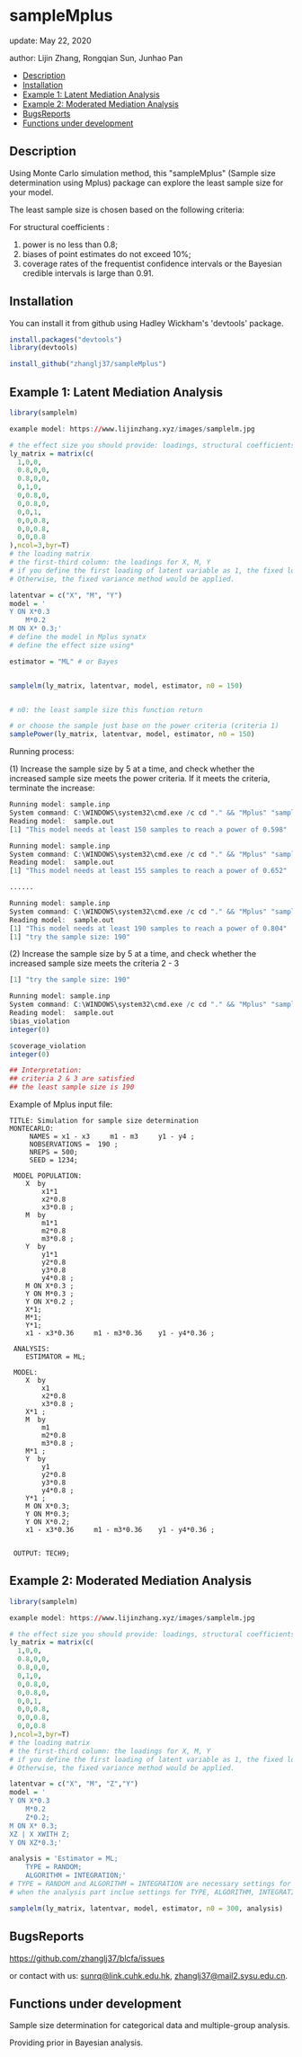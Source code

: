 
# sampleMplus

update: May 22, 2020

author: Lijin Zhang, Rongqian Sun, Junhao Pan

* [Description](#Description)
* [Installation](#Installation)
* [Example 1: Latent Mediation Analysis](#Example-1-Latent-Mediation-Analysis)
* [Example 2: Moderated Mediation Analysis](#Example-2-Moderated-Mediation-Analysis)
* [BugsReports](#BugsReports)
* [Functions under development](#functions-under-development)

## Description

Using Monte Carlo simulation method, this "sampleMplus" (Sample size determination using Mplus) package can explore the least sample size for your model.



The least sample size is chosen based on the following criteria:

For structural coefficients :

1. power is no less than 0.8;
2. biases of point estimates do not exceed 10%;
3. coverage rates of the frequentist confidence intervals or the Bayesian credible intervals is large than 0.91.



## Installation

You can install it  from github using Hadley Wickham's 'devtools' package. 

```r
install.packages("devtools")
library(devtools)

install_github("zhanglj37/sampleMplus")
```


## Example 1: Latent Mediation Analysis

```r
library(samplelm)

example model: https://www.lijinzhang.xyz/images/samplelm.jpg

# the effect size you should provide: loadings, structural coefficients
ly_matrix = matrix(c(
  1,0,0,
  0.8,0,0,
  0.8,0,0,
  0,1,0,
  0,0.8,0,
  0,0.8,0,
  0,0,1,
  0,0,0.8,
  0,0,0.8,
  0,0,0.8
),ncol=3,byr=T)
# the loading matrix
# the first-third column: the loadings for X, M, Y
# if you define the first loading of latent variable as 1, the fixed loading method would be used for model identification. 
# Otherwise, the fixed variance method would be applied.

latentvar = c("X", "M", "Y")
model = '
Y ON X*0.3
	M*0.2
M ON X* 0.3;'
# define the model in Mplus synatx
# define the effect size using*

estimator = "ML" # or Bayes


samplelm(ly_matrix, latentvar, model, estimator, n0 = 150)


# n0: the least sample size this function return

# or choose the sample just base on the power criteria (criteria 1)
samplePower(ly_matrix, latentvar, model, estimator, n0 = 150)
```

Running process:

(1) Increase the sample size by 5 at a time, and check whether the increased sample size meets the power criteria. If it meets the criteria, terminate the increase: 

```r
Running model: sample.inp 
System command: C:\WINDOWS\system32\cmd.exe /c cd "." && "Mplus" "sample.inp" 
Reading model:  sample.out 
[1] "This model needs at least 150 samples to reach a power of 0.598"

Running model: sample.inp 
System command: C:\WINDOWS\system32\cmd.exe /c cd "." && "Mplus" "sample.inp" 
Reading model:  sample.out 
[1] "This model needs at least 155 samples to reach a power of 0.652"

......

Running model: sample.inp 
System command: C:\WINDOWS\system32\cmd.exe /c cd "." && "Mplus" "sample.inp" 
Reading model:  sample.out 
[1] "This model needs at least 190 samples to reach a power of 0.804"
[1] "try the sample size: 190"
```

(2) Increase the sample size by 5 at a time, and check whether the increased sample size meets the criteria 2 - 3

```r
[1] "try the sample size: 190"

Running model: sample.inp 
System command: C:\WINDOWS\system32\cmd.exe /c cd "." && "Mplus" "sample.inp" 
Reading model:  sample.out 
$bias_violation
integer(0)

$coverage_violation
integer(0)

## Interpretation:
## criteria 2 & 3 are satisfied
## the least sample size is 190

```



Example of Mplus input file:

```
TITLE: Simulation for sample size determination
MONTECARLO: 
	 NAMES = x1 - x3 	 m1 - m3 	 y1 - y4 ;
	 NOBSERVATIONS =  190 ; 
	 NREPS = 500; 
	 SEED = 1234; 

 MODEL POPULATION: 
	X  by 
		x1*1 
		x2*0.8 
		x3*0.8 ; 
	M  by 
		m1*1 
		m2*0.8 
		m3*0.8 ; 
	Y  by 
		y1*1 
		y2*0.8 
		y3*0.8 
		y4*0.8 ; 
	M ON X*0.3 ;
	Y ON M*0.3 ;
	Y ON X*0.2 ;
	X*1; 
	M*1; 
	Y*1; 
	x1 - x3*0.36 	 m1 - m3*0.36 	 y1 - y4*0.36 ;
	
 ANALYSIS:
	ESTIMATOR = ML; 

 MODEL: 
	X  by 
		x1 
		x2*0.8 
		x3*0.8 ; 
	X*1 ;
	M  by 
		m1 
		m2*0.8 
		m3*0.8 ; 
	M*1 ;
	Y  by 
		y1 
		y2*0.8 
		y3*0.8 
		y4*0.8 ; 
	Y*1 ;
	M ON X*0.3;
	Y ON M*0.3;
	Y ON X*0.2;
	x1 - x3*0.36 	 m1 - m3*0.36 	 y1 - y4*0.36 ;
	
	
 OUTPUT: TECH9;

```

## Example 2: Moderated Mediation Analysis

```r
library(samplelm)

example model: https://www.lijinzhang.xyz/images/samplelm.jpg

# the effect size you should provide: loadings, structural coefficients
ly_matrix = matrix(c(
  1,0,0,
  0.8,0,0,
  0.8,0,0,
  0,1,0,
  0,0.8,0,
  0,0.8,0,
  0,0,1,
  0,0,0.8,
  0,0,0.8,
  0,0,0.8
),ncol=3,byr=T)
# the loading matrix
# the first-third column: the loadings for X, M, Y
# if you define the first loading of latent variable as 1, the fixed loading method would be used for model identification. 
# Otherwise, the fixed variance method would be applied.

latentvar = c("X", "M", "Z","Y")
model = '
Y ON X*0.3
	M*0.2
	Z*0.2;
M ON X* 0.3;
XZ | X XWITH Z;
Y ON XZ*0.3;'

analysis = 'Estimator = ML;
	TYPE = RANDOM;
    ALGORITHM = INTEGRATION;'
# TYPE = RANDOM and ALGORITHM = INTEGRATION are necessary settings for latent moderation analysis.
# when the analysis part inclue settings for TYPE, ALGORITHM, INTEGRATION and so on, you need to define the analysis part using Mplus synatx.

samplelm(ly_matrix, latentvar, model, estimator, n0 = 300, analysis)

```

## BugsReports

https://github.com/zhanglj37/blcfa/issues

or contact with us: sunrq@link.cuhk.edu.hk, zhanglj37@mail2.sysu.edu.cn.

## Functions under development

Sample size determination for categorical data and multiple-group analysis.

Providing prior in Bayesian analysis.